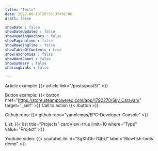 ```yaml
---
title: "Tests"
date: 2022-06-13T20:55:37+01:00
draft: false

showDate : false
showDateUpdated : false
showHeadingAnchors : false
showPagination : false
showReadingTime : false
showTableOfContents : true
showTaxonomies : false 
showWordCount : false
showSummary : false
sharingLinks : false

---
```


Article example:
{{< article link="/posts/post3/" >}}

Button example:
{{< button href="https://store.steampowered.com/app/1792270/Sky_Caravan/" target="_self" >}}
Call to action
{{< /button >}}

Github repo:
{{< github repo="yannlemos/EPC-Developer-Console" >}}

List:
{{< list title="Projects" cardView=true limit=10 where="Type" value="Project" >}}

Youtube video:
{{< youtubeLite id="SgXhGb-7QbU" label="Blowfish-tools demo" >}}
